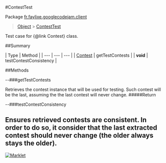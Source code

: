#ContestTest

Package [fr.faylixe.googlecodejam.client](README.md)<br>
> [Object](../../../java/lang/Object.md) > [ContestTest](ContestTest.md)

Test case for {@link Contest} class.

##Summary


| Type | Method |
| --- | --- | --- |
| [Contest](Contest.md) | getTestContests |
| **void** | testContestConsistency |

##Methods

--###getTestContests


Retrieves the contest instance that will
 be used for testing. Such contest will be
 the last, assuming the the last contest
 will never change.
#####Return



--###testContestConsistency


Ensures retrieved contests are consistent.
 In order to do so, it consider that the last extracted
 contest should never change (the older always stays the older).
---
[![Marklet](https://img.shields.io/badge/Generated%20by-Marklet-green.svg)](https://github.com/Faylixe/marklet)